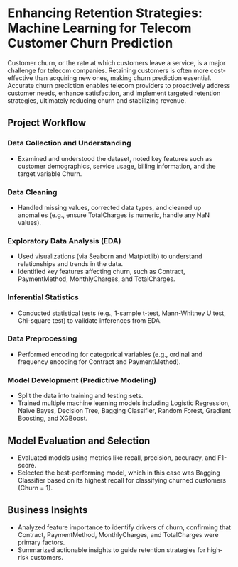 # **Enhancing Retention Strategies: Machine Learning for Telecom Customer Churn Prediction**
Customer churn, or the rate at which customers leave a service, is a major challenge for telecom companies. Retaining customers is often more cost-effective than acquiring new ones, making churn prediction essential. Accurate churn prediction enables telecom providers to proactively address customer needs, enhance satisfaction, and implement targeted retention strategies, ultimately reducing churn and stabilizing revenue.

## **Project Workflow**

### **Data Collection and Understanding**

* Examined and understood the dataset, noted key features such as customer demographics, service usage, billing information, and the target variable Churn.

### **Data Cleaning**

* Handled missing values, corrected data types, and cleaned up anomalies (e.g., ensure TotalCharges is numeric, handle any NaN values).

### **Exploratory Data Analysis (EDA)**

* Used visualizations (via Seaborn and Matplotlib) to understand relationships and trends in the data.
* Identified key features affecting churn, such as Contract, PaymentMethod, MonthlyCharges, and TotalCharges.

### **Inferential Statistics**

* Conducted statistical tests (e.g., 1-sample t-test, Mann-Whitney U test, Chi-square test) to validate inferences from EDA.

### **Data Preprocessing**

* Performed encoding for categorical variables (e.g., ordinal and frequency encoding for Contract and PaymentMethod).

### **Model Development (Predictive Modeling)**

* Split the data into training and testing sets.
* Trained multiple machine learning models including Logistic Regression, Naive Bayes, Decision Tree, Bagging Classifier, Random Forest, Gradient Boosting, and XGBoost.

## **Model Evaluation and Selection**

* Evaluated models using metrics like recall, precision, accuracy, and F1-score.
* Selected the best-performing model, which in this case was Bagging Classifier based on its highest recall for classifying churned customers (Churn = 1).

## **Business Insights**

* Analyzed feature importance to identify drivers of churn, confirming that Contract, PaymentMethod, MonthlyCharges, and TotalCharges were primary factors.
* Summarized actionable insights to guide retention strategies for high-risk customers.
